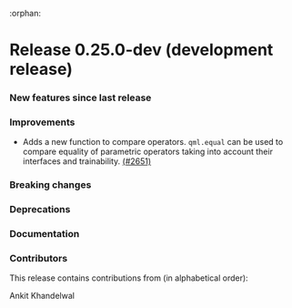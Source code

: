 :orphan:

# Release 0.25.0-dev (development release)

<h3>New features since last release</h3>

<h3>Improvements</h3>

* Adds a new function to compare operators. `qml.equal` can be used to compare equality of parametric operators taking into account their interfaces and trainability.
  [(#2651)](https://github.com/PennyLaneAI/pennylane/pull/2651)

<h3>Breaking changes</h3>

<h3>Deprecations</h3>

<h3>Documentation</h3>

<h3>Contributors</h3>

This release contains contributions from (in alphabetical order):

Ankit Khandelwal